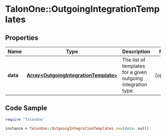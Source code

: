 # TalonOne::OutgoingIntegrationTemplates

## Properties

Name | Type | Description | Notes
------------ | ------------- | ------------- | -------------
**data** | [**Array&lt;OutgoingIntegrationTemplate&gt;**](OutgoingIntegrationTemplate.md) | The list of templates for a given outgoing integration type. | [optional] 

## Code Sample

```ruby
require 'TalonOne'

instance = TalonOne::OutgoingIntegrationTemplates.new(data: null)
```


